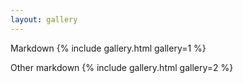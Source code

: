```yaml
---
layout: gallery
---
```


Markdown
{% include gallery.html  gallery=1 %}

Other markdown
{% include gallery.html  gallery=2 %}
